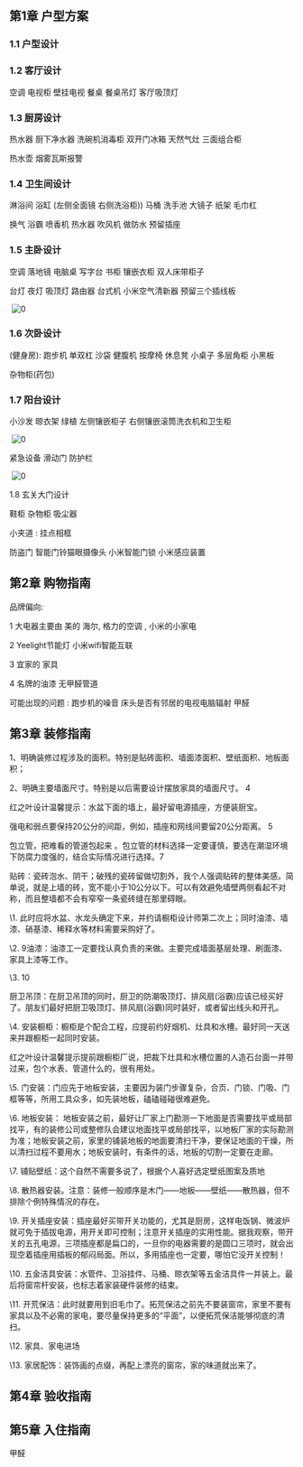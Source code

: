 ## 第1章 户型方案 



### 1.1 户型设计



### 1.2 客厅设计

空调 电视柜 壁挂电视 餐桌 餐桌吊灯 客厅吸顶灯



### 1.3 厨房设计

热水器 厨下净水器 洗碗机消毒柜 双开门冰箱 天然气灶 三面组合柜

热水壶 烟雾瓦斯报警 



### 1.4 卫生间设计

淋浴间 浴缸 (左侧全面镜 右侧洗浴柜)) 马桶 洗手池 大镜子 纸架 毛巾杠

换气 浴霸 喷香机 热水器 吹风机 做防水 预留插座

 



### 1.5 主卧设计

空调 落地镜 电脑桌 写字台 书柜 镶嵌衣柜 双人床带柜子

台灯 夜灯 吸顶灯 路由器 台式机 小米空气清新器 预留三个插线板

​    ![0](https://note.youdao.com/yws/res/12359/AE56D92BFCAA4A379791BDE950EE34F0)

### 1.6 次卧设计

(健身房): 跑步机 单双杠 沙袋 健腹机 按摩椅 休息凳 小桌子 多层角柜 小黑板

杂物柜(药包) 



### 1.7 阳台设计

小沙发 晾衣架 绿植 左侧镶嵌柜子 右侧镶嵌滚筒洗衣机和卫生柜

​    ![0](https://note.youdao.com/yws/res/12354/0E55F594437C434AB8B6805E4A605A85)

紧急设备 滑动门 防护栏

​    ![0](https://note.youdao.com/yws/res/12355/AA9C498A42804ED0A1E84FE300319A0E)

 

1.8 玄关大门设计

鞋柜 杂物柜 吸尘器

小夹道 : 挂点相框

防盗门 智能门铃猫眼摄像头 小米智能门锁 小米感应装置

 

 

##  第2章 购物指南 

品牌偏向: 

1 大电器主要由 美的 海尔, 格力的空调 , 小米的小家电

2 Yeelight节能灯  小米wifi智能互联

3 宜家的 家具

4 名牌的油漆 无甲醛管道

可能出现的问题 : 跑步机的噪音 床头是否有邻居的电视电脑辐射 甲醛





## 第3章 装修指南

1、明确装修过程涉及的面积。特别是贴砖面积、墙面漆面积、壁纸面积、地板面积； 



2、明确主要墙面尺寸。特别是以后需要设计摆放家具的墙面尺寸。 4

红之叶设计温馨提示：水盆下面的墙上，最好留电源插座，方便装厨宝。 

强电和弱点要保持20公分的间距，例如，插座和网线间要留20公分距离。 5

包立管，把难看的管道包起来 。包立管的材料选择一定要谨慎，要选在潮湿环境下防腐力度强的，结合实际情况进行选择。7

贴砖：瓷砖泡水、阴干；破残的瓷砖留做切割外，我个人强调贴砖的整体美感。简单说，就是上墙的砖，宽不能小于10公分以下。可以有效避免墙壁两侧看起不对称，而且整墙都不会有窄窄一条瓷砖缝在那里碍眼。

 

\1. 此时应将水盆、水龙头确定下来，并约请橱柜设计师第二次上；同时油漆、墙漆、硝基漆、稀释水等材料需要采购好了。



\2. 9油漆：油漆工一定要找认真负责的来做。主要完成墙面基层处理、刷面漆、家具上漆等工作。



\3. 10

厨卫吊顶：在厨卫吊顶的同时，厨卫的防潮吸顶灯、排风扇(浴霸)应该已经买好了。朋友们最好把厨卫吸顶灯、排风扇(浴霸)同时装好，或者留出线头和开孔。



\4. 安装橱柜：橱柜是个配合工程，应提前约好烟机、灶具和水槽。最好同一天送来并跟橱柜一起同时安装。 

红之叶设计温馨提示提前跟橱柜厂说，把裁下灶具和水槽位置的人造石台面一并带过来，包个水表、管道什么的，很有用处。 



\5. 门安装：门应先于地板安装，主要因为装门步骤复杂，合页、门锁、门吸、门框等等，所用工具众多，如先装地板，磕磕碰碰很难避免。



\6. 地板安装： 地板安装之前，最好让厂家上门勘测一下地面是否需要找平或局部找平，有的装修公司或整修队会建议地面找平或局部找平，以地板厂家的实际勘测为准；地板安装之前，家里的铺装地板的地面要清扫干净，要保证地面的干燥，所以清扫过程不要用水；地板安装时，有条件的话，地板的切割一定要在走廊。



\7. 铺贴壁纸：这个自然不需要多说了，根据个人喜好选定壁纸图案及质地



\8. 散热器安装。注意：装修一般顺序是木门——地板——壁纸——散热器，但不排除个例特殊情况的存在。



\9. 开关插座安装：插座最好买带开关功能的，尤其是厨房，这样电饭锅、微波炉就可免于插拔电源，用开关即可控制；注意开关插座的实用性能。据我观察，带开关的五孔电源，三项插座都是扁口的，一旦你的电器需要的是圆口三项时，就会出现空着插座用插板的郁闷局面。所以，多用插座也一定要，哪怕它没开关控制！ 



\10. 五金洁具安装：水管件、卫浴挂件、马桶、晾衣架等五金洁具件一并装上。最后将窗帘杆安装，也标志着家装硬件装修的结束。



\11. 开荒保洁：此时就要用到旧毛巾了。拓荒保洁之前先不要装窗帘，家里不要有家具以及不必需的家电，要尽量保持更多的“平面”，以便拓荒保洁能够彻底的清扫。



\12. 家具、家电进场



\13. 家居配饰：装饰画的点缀，再配上漂亮的窗帘，家的味道就出来了。

 

## 第4章 验收指南





## 第5章 入住指南

甲醛

